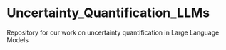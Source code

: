 # Uncertainty_Quantification_LLMs
Repository for our work on uncertainty quantification in Large Language Models
